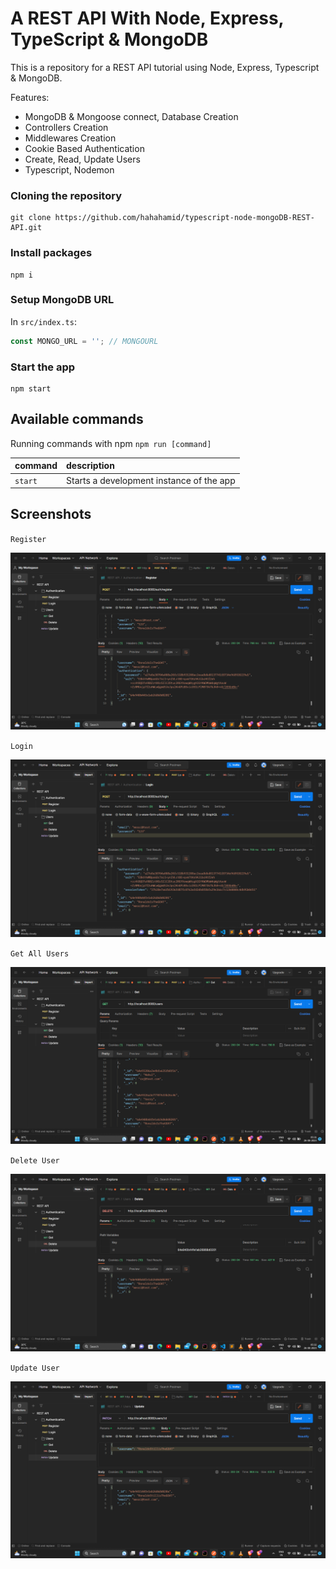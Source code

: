 # A REST API With Node, Express, TypeScript & MongoDB


This is a repository for a REST API tutorial using Node, Express, Typescript & MongoDB.


Features:

- MongoDB & Mongoose connect, Database Creation
- Controllers Creation
- Middlewares Creation
- Cookie Based Authentication
- Create, Read, Update Users 
- Typescript, Nodemon 

### Cloning the repository

```shell
git clone https://github.com/hahahamid/typescript-node-mongoDB-REST-API.git
```

### Install packages

```shell
npm i
```

### Setup MongoDB URL

In `src/index.ts`:

```js
const MONGO_URL = ''; // MONGOURL
```

### Start the app

```shell
npm start
```

## Available commands

Running commands with npm `npm run [command]`

| command         | description                              |
| :-------------- | :--------------------------------------- |
| `start`         | Starts a development instance of the app |



## Screenshots

`Register` 

![Alt text](screenshots/register.png)

`Login` 

![Alt text](screenshots/login.png)

`Get All Users` 

![Alt text](screenshots/getusers.png)

`Delete User` 

![Alt text](screenshots/delete.png)

`Update User` 

![Alt text](screenshots/update.png)



